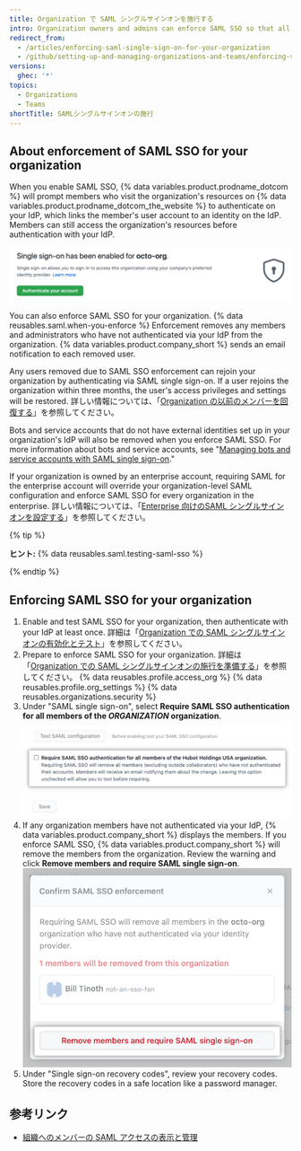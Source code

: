```yaml
---
title: Organization で SAML シングルサインオンを施行する
intro: Organization owners and admins can enforce SAML SSO so that all organization members must authenticate via an identity provider (IdP).
redirect_from:
  - /articles/enforcing-saml-single-sign-on-for-your-organization
  - /github/setting-up-and-managing-organizations-and-teams/enforcing-saml-single-sign-on-for-your-organization
versions:
  ghec: '*'
topics:
  - Organizations
  - Teams
shortTitle: SAMLシングルサインオンの施行
---
```


## About enforcement of SAML SSO for your organization

When you enable SAML SSO, {% data variables.product.prodname_dotcom %} will prompt members who visit the organization's resources on {% data variables.product.prodname_dotcom_the_website %} to authenticate on your IdP, which links the member's user account to an identity on the IdP. Members can still access the organization's resources before authentication with your IdP.

![Banner with prompt to authenticate via SAML SSO to access organization](/assets/images/help/saml/sso-has-been-enabled.png)

You can also enforce SAML SSO for your organization. {% data reusables.saml.when-you-enforce %} Enforcement removes any members and administrators who have not authenticated via your IdP from the organization. {% data variables.product.company_short %} sends an email notification to each removed user.

Any users removed due to SAML SSO enforcement can rejoin your organization by authenticating via SAML single sign-on. If a user rejoins the organization within three months, the user's access privileges and settings will be restored. 詳しい情報については、「[Organization の以前のメンバーを回復する](/articles/reinstating-a-former-member-of-your-organization)」を参照してください。

Bots and service accounts that do not have external identities set up in your organization's IdP will also be removed when you enforce SAML SSO. For more information about bots and service accounts, see "[Managing bots and service accounts with SAML single sign-on](/articles/managing-bots-and-service-accounts-with-saml-single-sign-on)."

If your organization is owned by an enterprise account, requiring SAML for the enterprise account will override your organization-level SAML configuration and enforce SAML SSO for every organization in the enterprise. 詳しい情報については、「[Enterprise 向けのSAML シングルサインオンを設定する](/enterprise-cloud@latest/admin/authentication/managing-identity-and-access-for-your-enterprise/configuring-saml-single-sign-on-for-your-enterprise)」を参照してください。

{% tip %}

**ヒント:** {% data reusables.saml.testing-saml-sso %}

{% endtip %}

## Enforcing SAML SSO for your organization

1. Enable and test SAML SSO for your organization, then authenticate with your IdP at least once. 詳細は「[Organization での SAML シングルサインオンの有効化とテスト](/articles/enabling-and-testing-saml-single-sign-on-for-your-organization)」を参照してください。
1. Prepare to enforce SAML SSO for your organization. 詳細は「[Organization での SAML シングルサインオンの施行を準備する](/organizations/managing-saml-single-sign-on-for-your-organization/preparing-to-enforce-saml-single-sign-on-in-your-organization)」を参照してください。
{% data reusables.profile.access_org %}
{% data reusables.profile.org_settings %}
{% data reusables.organizations.security %}
1. Under "SAML single sign-on", select **Require SAML SSO authentication for all members of the _ORGANIZATION_ organization**. !["Require SAML SSO authentication" checkbox](/assets/images/help/saml/require-saml-sso-authentication.png)
1. If any organization members have not authenticated via your IdP, {% data variables.product.company_short %} displays the members. If you enforce SAML SSO, {% data variables.product.company_short %} will remove the members from the organization. Review the warning and click **Remove members and require SAML single sign-on**. !["Confirm SAML SSO enforcement" dialog with list of members to remove from organization](/assets/images/help/saml/confirm-saml-sso-enforcement.png)
1. Under "Single sign-on recovery codes", review your recovery codes. Store the recovery codes in a safe location like a password manager.

## 参考リンク

- [組織へのメンバーの SAML アクセスの表示と管理](/organizations/granting-access-to-your-organization-with-saml-single-sign-on/viewing-and-managing-a-members-saml-access-to-your-organization)
